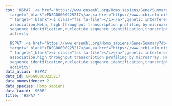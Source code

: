 ```yaml
---
csv: 'HSPA7 ,<a href="https://www.ensembl.org/Homo_sapiens/Gene/Summary?db=core;g=ENSG00000225217"
  target="_blank">ENSG00000225217</a>,<a href="https://www.ncbi.nlm.nih.gov/pubmed/28369544
  " target="_blank"><i class="fas fa-file"></i></a>",genetic interference,functional
  association,HeLa, high throughput transcription profiling by microarray,nucleotide
  sequence identification,nucleotide sequence identification,transcriptional regulation,up-regulates
  activity

  HSPA7 ,<a href="https://www.ensembl.org/Homo_sapiens/Gene/Summary?db=core;g=ENSG00000225217"
  target="_blank">ENSG00000225217</a>,<a href="https://www.ncbi.nlm.nih.gov/pubmed/28369544
  " target="_blank"><i class="fas fa-file"></i></a>",genetic interference,functional
  association,high throughput transcription profiling by microarray, HF73 cells,nucleotide
  sequence identification,nucleotide sequence identification,transcriptional regulation,up-regulates
  activity'
data_alias: 'HSPA7 '
data_id: ENSG00000225217
data_numevidence: 2
data_species: Homo sapiens
data_taxid: '9606'
title: 'HSPA7 '
---
```

